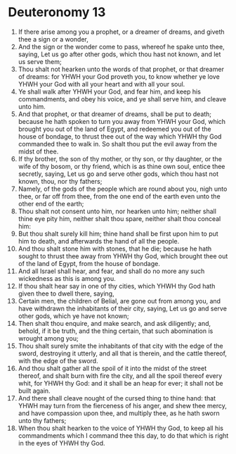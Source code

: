 ﻿# Deuteronomy 13
1. If there arise among you a prophet, or a dreamer of dreams, and giveth thee a sign or a wonder, 
2. And the sign or the wonder come to pass, whereof he spake unto thee, saying, Let us go after other gods, which thou hast not known, and let us serve them; 
3. Thou shalt not hearken unto the words of that prophet, or that dreamer of dreams: for YHWH your God proveth you, to know whether ye love YHWH your God with all your heart and with all your soul. 
4. Ye shall walk after YHWH your God, and fear him, and keep his commandments, and obey his voice, and ye shall serve him, and cleave unto him. 
5. And that prophet, or that dreamer of dreams, shall be put to death; because he hath spoken to turn you away from YHWH your God, which brought you out of the land of Egypt, and redeemed you out of the house of bondage, to thrust thee out of the way which YHWH thy God commanded thee to walk in. So shalt thou put the evil away from the midst of thee. 
6.  If thy brother, the son of thy mother, or thy son, or thy daughter, or the wife of thy bosom, or thy friend, which is as thine own soul, entice thee secretly, saying, Let us go and serve other gods, which thou hast not known, thou, nor thy fathers; 
7. Namely, of the gods of the people which are round about you, nigh unto thee, or far off from thee, from the one end of the earth even unto the other end of the earth; 
8. Thou shalt not consent unto him, nor hearken unto him; neither shall thine eye pity him, neither shalt thou spare, neither shalt thou conceal him: 
9. But thou shalt surely kill him; thine hand shall be first upon him to put him to death, and afterwards the hand of all the people. 
10. And thou shalt stone him with stones, that he die; because he hath sought to thrust thee away from YHWH thy God, which brought thee out of the land of Egypt, from the house of bondage. 
11. And all Israel shall hear, and fear, and shall do no more any such wickedness as this is among you. 
12.  If thou shalt hear say in one of thy cities, which YHWH thy God hath given thee to dwell there, saying, 
13. Certain men, the children of Belial, are gone out from among you, and have withdrawn the inhabitants of their city, saying, Let us go and serve other gods, which ye have not known; 
14. Then shalt thou enquire, and make search, and ask diligently; and, behold, if it be truth, and the thing certain, that such abomination is wrought among you; 
15. Thou shalt surely smite the inhabitants of that city with the edge of the sword, destroying it utterly, and all that is therein, and the cattle thereof, with the edge of the sword. 
16. And thou shalt gather all the spoil of it into the midst of the street thereof, and shalt burn with fire the city, and all the spoil thereof every whit, for YHWH thy God: and it shall be an heap for ever; it shall not be built again. 
17. And there shall cleave nought of the cursed thing to thine hand: that YHWH may turn from the fierceness of his anger, and shew thee mercy, and have compassion upon thee, and multiply thee, as he hath sworn unto thy fathers; 
18. When thou shalt hearken to the voice of YHWH thy God, to keep all his commandments which I command thee this day, to do that which is right in the eyes of YHWH thy God. 
